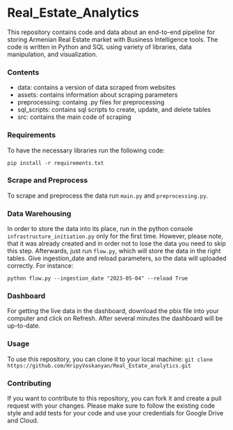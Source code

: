 # Real_Estate_Analytics

This repository contains code and data about an end-to-end pipeline for storing Armenian Real Estate market with Business Intelligence tools. The code is written in Python and SQL using variety of libraries, data manipulation, and visualization.

### Contents

* data: contains a version of data scraped from websites
* assets: contains information about scraping parameters
* preprocessing: containg .py files for preprocessing
* sql_scripts: contains sql scripts to create, update, and delete tables
* src: contains the main code of scraping

### Requirements
To have the necessary libraries run the following code:

`pip install -r requirements.txt`

### Scrape and Preprocess
To scrape and preprocess the data run `main.py` and `preprocessing.py`.

### Data Warehousing
In order to store the data into its place, run in the python console `infrastructure_initiation.py` only for the first time. However, please note, that it was already created and in order not to lose the data you need to skip this step.
Afterwards, just run `flow.py`, which will store the data in the right tables. Give ingestion_date and reload parameters, so the data will uploaded correctly. For instance:

`python flow.py --ingestion_date "2023-05-04" --reload True`

### Dashboard
For getting the live data in the dashboard, download the pbix file into your computer and click on Refresh. After several minutes the dashboard will be up-to-date.

### Usage
To use this repository, you can clone it to your local machine:
`git clone https://github.com/HripyVoskanyan/Real_Estate_analytics.git`

### Contributing
If you want to contribute to this repository, you can fork it and create a pull request with your changes. 
Please make sure to follow the existing code style and add tests for your code and use your credentials for Google Drive and Cloud.

